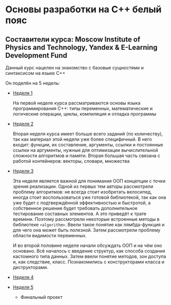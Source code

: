 # Основы разработки на С++ белый пояс

## Составители курса: Moscow Institute of Physics and Technology, Yandex & E-Learning Development Fund

Данный курс нацелен на знакомство с базовые сущностями и синтаксисом на языке С++

Он поделён на 5 недель:
- [Неделя 1](Week_1/Basics.md)
	
	На первой неделе курса рассматриваются основы языка программирования С++: типы переменных, математические и логические операции, циклы, компиляция и отладка программы 
	
- [Неделя 2](Week_2/Functions.md)
	
	Вторая неделя курса имеет больше всего заданий (по количеству), так как материал этой недели уже более специфичный. В него входит: функции, их составление, аргументы, ссылки и постоянные ссылки на аргументы, нужные для оптимизации вычислительной сложности алгоритмов и памяти. Вторая большая часть связана с работой контейнеров: векторы, словари, множества
	
- [Неделя 3](Week_3/Algorithms.md)
	
	Эта неделя является важной для понимания ООП концепции с точки зрения реализации. Одной из первых тем авторы рассмотрели проблему алгоритмов: не всегда стоит изобретать велосипед, иногда стоит воспользоваться уже готовой библиотекой, так как она уже будет с подтверждённой эффективностью и быстротой, а собственное решение будет требовать дополнительное тестирование составных элементов. А это приведёт к трате времени. Поэтому рассмотрели некоторые встроенные методы в библиотеке `<algorithm>`. Ввели такое понятие как лямбда-функция и для чего она может быть полезной. Затем рассмотрели проблему области видимости переменных.
	
	И во второй половине неделе начали обсуждать ООП и на чём оно основано. Всё началось с введение структур, как способа создания кастомного типа данных. Затем ввели понятие методов, зон доступа и, как следствие, класс. Познакомились с конструкторами класса и деструкторами.
	
- [Неделя 4](Week_4/Classes.md)
	
- [Неделя 5](Week_5/Final_Project.md)
	- Финальный проект
